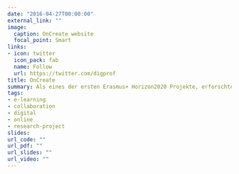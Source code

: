```yaml
---
date: "2016-04-27T00:00:00"
external_link: ""
image:
  caption: OnCreate website
  focal_point: Smart
links:
- icon: twitter
  icon_pack: fab
  name: Follow
  url: https://twitter.com/digprof
title: OnCreate
summary: Als eines der ersten Erasmus+ Horizon2020 Projekte, erforschte OnCreate (2014–1-DE01-KA203–000706) den Austausch, die Implementierung und die Evaluation  prozessualen und kontextuellen Wissens in der Kollaboration in Online-Kursen, mit einem besonderen Fokus auf kreative Gestaltung und Innovation.
tags:
- e-learning
- collaboration
- digital
- online
- research-project
slides: 
url_code: ""
url_pdf: ""
url_slides: ""
url_video: ""
---
```

